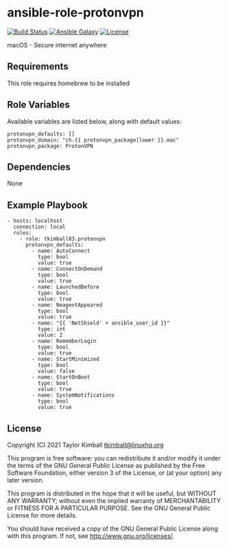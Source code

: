 # ansible-role-protonvpn

[![Build Status](https://travis-ci.org/tkimball83/ansible-role-protonvpn.svg?branch=master)](https://travis-ci.org/tkimball83/ansible-role-protonvpn)
[![Ansible Galaxy](https://img.shields.io/badge/ansible--galaxy-protonvpn-blue.svg?style=flat)](https://galaxy.ansible.com/tkimball83/protonvpn)
[![License](https://img.shields.io/badge/license-GPLv3-brightgreen.svg?style=flat)](COPYING)

macOS - Secure internet anywhere

## Requirements

This role requires homebrew to be installed

## Role Variables

Available variables are listed below, along with default values:

    protonvpn_defaults: []
    protonvpn_domain: "ch.{{ protonvpn_package|lower }}.mac"
    protonvpn_package: ProtonVPN

## Dependencies

None

## Example Playbook

    - hosts: localhost
      connection: local
      roles:
        - role: tkimball83.protonvpn
          protonvpn_defaults:
            - name: AutoConnect
              type: bool
              value: true
            - name: ConnectOnDemand
              type: bool
              value: true
            - name: LaunchedBefore
              type: bool
              value: true
            - name: NeagentAppeared
              type: bool
              value: true
            - name: "{{ 'NetShield' + ansible_user_id }}"
              type: int
              value: 2
            - name: RememberLogin
              type: bool
              value: true
            - name: StartMinimized
              type: bool
              value: false
            - name: StartOnBoot
              type: bool
              value: true
            - name: SystemNotifications
              type: bool
              value: true

## License

Copyright (C) 2021 Taylor Kimball <tkimball@linuxhq.org>

This program is free software: you can redistribute it and/or modify
it under the terms of the GNU General Public License as published by
the Free Software Foundation, either version 3 of the License, or
(at your option) any later version.

This program is distributed in the hope that it will be useful,
but WITHOUT ANY WARRANTY; without even the implied warranty of
MERCHANTABILITY or FITNESS FOR A PARTICULAR PURPOSE. See the
GNU General Public License for more details.

You should have received a copy of the GNU General Public License
along with this program. If not, see <http://www.gnu.org/licenses/>.
